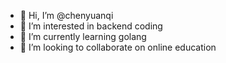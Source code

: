 - 👋 Hi, I’m @chenyuanqi
- 👀 I’m interested in backend coding
- 🌱 I’m currently learning golang
- 💞️ I’m looking to collaborate on online education

<!---
chenyuanqi/chenyuanqi is a ✨ special ✨ repository because its `README.md` (this file) appears on your GitHub profile.
You can click the Preview link to take a look at your changes.
--->
